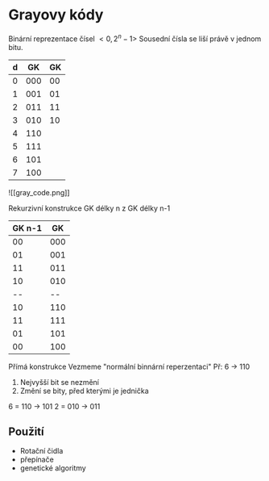 # Grayovy kódy
Binární reprezentace čísel $<0, 2^n-1>$
Sousední čísla se liší právě v jednom bitu. 

| d   | GK  | GK  |
| --- | --- | --- |
| 0   | 000 | 00  |
| 1   | 001 | 01  |
| 2   | 011 | 11  |
| 3   | 010 | 10  |
| 4   | 110 |     |
| 5   | 111 |     |
| 6   | 101 |     |
| 7   | 100 |     |

![[gray_code.png]]

Rekurzivní konstrukce GK délky n z GK délky n-1

| GK n-1 | GK  |
| ------ | --- |
| 00     | 000 |
| 01     | 001 |
| 11     | 011 |
| 10     | 010 |
| --     | --  |
| 10     | 110 |
| 11     | 111 |
| 01     | 101 |
| 00     | 100 | 

Přímá konstrukce
Vezmeme "normální binnární reperzentaci"
Př: 6 -> 110

1) Nejvyšší bit se nezmění
2) Změní se bity, před kterými je jednička

6 = 110 -> 101
2 = 010 -> 011


## Použití
- Rotační čidla 
- přepínače
- genetické algoritmy

